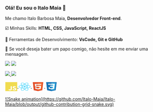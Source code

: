 ### Olá! Eu sou o Italo Maia 👋

<p align="left"> 
 Me chamo Italo Barbosa Maia, <strong>Desenvolvedor Front-end</strong>.<br>
</p>

<p align="left">
 ☑️ Minhas Skills: <strong>HTML, CSS, JavaScript, ReactJS</strong>
</p>

<p align="left">
  💼 Ferramentas de Desenvolvimento: <strong>VsCode, Git e GitHub</strong>
</p>

<p align="left">
  💌 Se você deseja bater um papo comigo, não hesite em me enviar uma mensagem. 
</p>

<a href = "mailto:italomaiatech@gmail.com"><img src="https://img.shields.io/badge/-Gmail-%23333?style=for-the-badge&logo=gmail&logoColor=white" target="_blank"></a>
<a href="https://www.linkedin.com/in/italo-barbosa-maia-8b98b822a/" target="_blank"><img src="https://img.shields.io/badge/-LinkedIn-%230077B5?style=for-the-badge&logo=linkedin&logoColor=white" target="_blank">
  </a> 

<div>
  <a href="https://github.com/Italo-Maia">
  <img height="180em" src="https://github-readme-stats.vercel.app/api?username=Italo-Maia&show_icons=true&theme=tokyonight&include_all_commits=true&count_private=true"/>
  <img height="180em" src="https://github-readme-stats.vercel.app/api/top-langs/?username=Italo-Maia&layout=compact&langs_count=6&theme=tokyonight"/>
</div>
<div style="display: inline_block"><br>
  <img align="center" alt="Js" height="30" width="40" src="https://raw.githubusercontent.com/devicons/devicon/master/icons/javascript/javascript-plain.svg">
   <img align="center" alt="React" height="30" width="40" src="https://raw.githubusercontent.com/devicons/devicon/master/icons/react/react-original.svg">
  <img align="center" alt="HTML" height="30" width="40" src="https://raw.githubusercontent.com/devicons/devicon/master/icons/html5/html5-original.svg">
  <img align="center" alt="CSS" height="30" width="40" src="https://raw.githubusercontent.com/devicons/devicon/master/icons/css3/css3-original.svg">
</div>
 
 <br>  
 
<div> 
  ![Snake animation](https://github.com/Italo-Maia/Italo-Maia/blob/output/github-contribution-grid-snake.svg)
</div>
